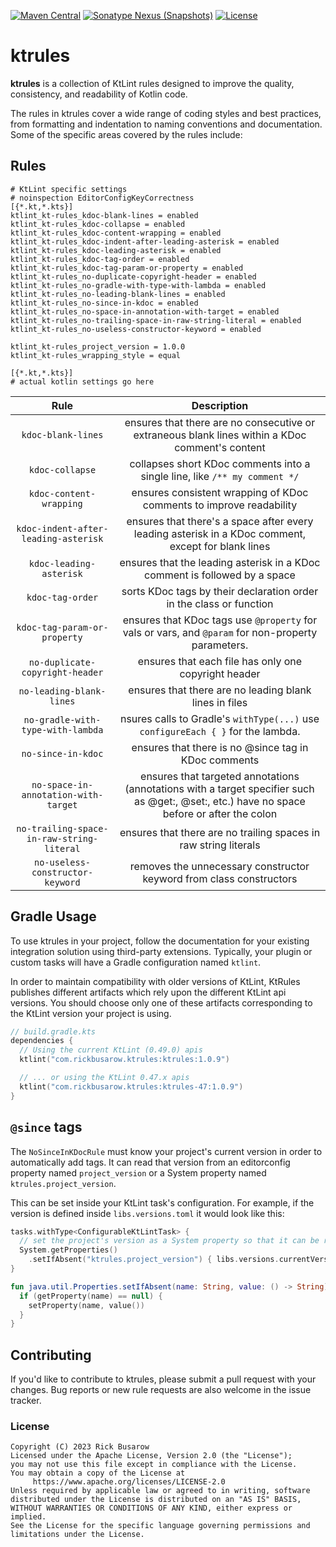 [![Maven Central](https://img.shields.io/maven-central/v/com.rickbusarow.ktrules/ktrules?style=flat-square)](https://search.maven.org/search?q=com.rickbusarow.ktrules)
[![Sonatype Nexus (Snapshots)](https://img.shields.io/nexus/s/com.rickbusarow.ktrules/ktrules?label=snapshots&server=https%3A%2F%2Foss.sonatype.org&style=flat-square)](https://oss.sonatype.org/#nexus-search;quick~com.rickbusarow.ktrules)
[![License](https://img.shields.io/badge/license-apache2.0-blue?style=flat-square.svg)](https://opensource.org/licenses/Apache-2.0)

# ktrules

**ktrules** is a collection of KtLint rules designed to improve the quality, consistency, and
readability of Kotlin code.

The rules in ktrules cover a wide range of coding styles and best practices, from formatting and
indentation to naming conventions and documentation. Some of the specific areas covered by the rules
include:

## Rules

<!--doks editorconfig-sample-->

```editorconfig
# KtLint specific settings
# noinspection EditorConfigKeyCorrectness
[{*.kt,*.kts}]
ktlint_kt-rules_kdoc-blank-lines = enabled
ktlint_kt-rules_kdoc-collapse = enabled
ktlint_kt-rules_kdoc-content-wrapping = enabled
ktlint_kt-rules_kdoc-indent-after-leading-asterisk = enabled
ktlint_kt-rules_kdoc-leading-asterisk = enabled
ktlint_kt-rules_kdoc-tag-order = enabled
ktlint_kt-rules_kdoc-tag-param-or-property = enabled
ktlint_kt-rules_no-duplicate-copyright-header = enabled
ktlint_kt-rules_no-gradle-with-type-with-lambda = enabled
ktlint_kt-rules_no-leading-blank-lines = enabled
ktlint_kt-rules_no-since-in-kdoc = enabled
ktlint_kt-rules_no-space-in-annotation-with-target = enabled
ktlint_kt-rules_no-trailing-space-in-raw-string-literal = enabled
ktlint_kt-rules_no-useless-constructor-keyword = enabled

ktlint_kt-rules_project_version = 1.0.0
ktlint_kt-rules_wrapping_style = equal

[{*.kt,*.kts}]
# actual kotlin settings go here
```

<!--doks END-->

|                   Rule                    |                                                                Description                                                                 |
| :---------------------------------------: | :----------------------------------------------------------------------------------------------------------------------------------------: |
|            `kdoc-blank-lines`             |                      ensures that there are no consecutive or extraneous blank lines within a KDoc comment's content                       |
|              `kdoc-collapse`              |                                 collapses short KDoc comments into a single line, like `/** my comment */`                                 |
|          `kdoc-content-wrapping`          |                                    ensures consistent wrapping of KDoc comments to improve readability                                     |
|   `kdoc-indent-after-leading-asterisk`    |                    ensures that there's a space after every leading asterisk in a KDoc comment, except for blank lines                     |
|          `kdoc-leading-asterisk`          |                                 ensures that the leading asterisk in a KDoc comment is followed by a space                                 |
|             `kdoc-tag-order`              |                                    sorts KDoc tags by their declaration order in the class or function                                     |
|       `kdoc-tag-param-or-property`        |                     ensures that KDoc tags use `@property` for vals or vars, and `@param` for non-property parameters.                     |
|      `no-duplicate-copyright-header`      |                                            ensures that each file has only one copyright header                                            |
|         `no-leading-blank-lines`          |                                           ensures that there are no leading blank lines in files                                           |
|     `no-gradle-with-type-with-lambda`     |                              nsures calls to Gradle's `withType(...)` use `configureEach { }` for the lambda.                              |
|            `no-since-in-kdoc`             |                                            ensures that there is no @since tag in KDoc comments                                            |
|   `no-space-in-annotation-with-target`    | ensures that targeted annotations (annotations with a target specifier such as @get:, @set:, etc.) have no space before or after the colon |
| `no-trailing-space-in-raw-string-literal` |                                      ensures that there are no trailing spaces in raw string literals                                      |
|     `no-useless-constructor-keyword`      |                                    removes the unnecessary constructor keyword from class constructors                                     |

## Gradle Usage

To use ktrules in your project, follow the documentation for your existing integration solution
using third-party extensions. Typically, your plugin or custom tasks will have a Gradle
configuration named `ktlint`.

In order to maintain compatibility with older versions of KtLint, KtRules publishes different
artifacts which rely upon the different KtLint api versions. You should choose only one of these
artifacts corresponding to the KtLint version your project is using.

<!--doks maven-artifact:2, current-ktlint-version:1-->

```kotlin
// build.gradle.kts
dependencies {
  // Using the current KtLint (0.49.0) apis
  ktlint("com.rickbusarow.ktrules:ktrules:1.0.9")

  // ... or using the KtLint 0.47.x apis
  ktlint("com.rickbusarow.ktrules:ktrules-47:1.0.9")
}
```

<!--doks END-->

## `@since` tags

The `NoSinceInKDocRule` must know your project's current version in order to automatically add tags.
It can read that version from an editorconfig property named `project_version` or a System property
named `ktrules.project_version`.

This can be set inside your KtLint task's configuration. For example, if the version is defined
inside `libs.versions.toml` it would look like this:

```kotlin
tasks.withType<ConfigurableKtLintTask> {
  // set the project's version as a System property so that it can be read by NoSinceInKDocRule
  System.getProperties()
    .setIfAbsent("ktrules.project_version") { libs.versions.currentVersion.get() }
}

fun java.util.Properties.setIfAbsent(name: String, value: () -> String) {
  if (getProperty(name) == null) {
    setProperty(name, value())
  }
}
```

## Contributing

If you'd like to contribute to ktrules, please submit a pull request with your changes. Bug reports
or new rule requests are also welcome in the issue tracker.

### License

```text
Copyright (C) 2023 Rick Busarow
Licensed under the Apache License, Version 2.0 (the "License");
you may not use this file except in compliance with the License.
You may obtain a copy of the License at
     https://www.apache.org/licenses/LICENSE-2.0
Unless required by applicable law or agreed to in writing, software
distributed under the License is distributed on an "AS IS" BASIS,
WITHOUT WARRANTIES OR CONDITIONS OF ANY KIND, either express or implied.
See the License for the specific language governing permissions and
limitations under the License.
```

